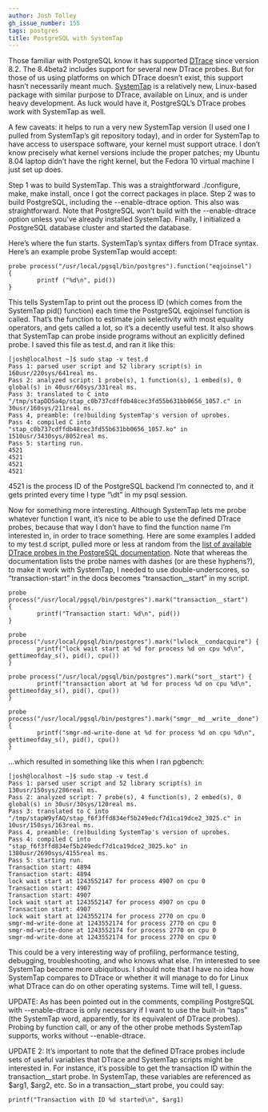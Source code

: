 ```yaml
---
author: Josh Tolley
gh_issue_number: 155
tags: postgres
title: PostgreSQL with SystemTap
---
```




Those familiar with PostgreSQL know it has supported [DTrace](https://en.wikipedia.org/wiki/DTrace) since version 8.2. The 8.4beta2 includes support for several new DTrace probes. But for those of us using platforms on which DTrace doesn’t exist, this support hasn’t necessarily meant much. [SystemTap](https://sourceware.org/systemtap/) is a relatively new, Linux-based package with similar purpose to DTrace, available on Linux, and is under heavy development. As luck would have it, PostgreSQL’s DTrace probes work with SystemTap as well.

A few caveats: it helps to run a very new SystemTap version (I used one I pulled from SystemTap’s git repository today), and in order for SystemTap to have access to userspace software, your kernel must support utrace. I don’t know precisely what kernel versions include the proper patches; my Ubuntu 8.04 laptop didn’t have the right kernel, but the Fedora 10 virtual machine I just set up does.

Step 1 was to build SystemTap. This was a straightforward ./configure, make, make install, once I got the correct packages in place. Step 2 was to build PostgreSQL, including the --enable-dtrace option. This also was straightforward. Note that PostgreSQL won’t build with the --enable-dtrace option unless you’ve already installed SystemTap. Finally, I initialized a PostgreSQL database cluster and started the database.

Here’s where the fun starts. SystemTap’s syntax differs from DTrace syntax. Here’s an example probe SystemTap would accept:

```nohighlight
probe process("/usr/local/pgsql/bin/postgres").function("eqjoinsel")
{
        printf ("%d\n", pid())
}
```

This tells SystemTap to print out the process ID (which comes from the SystemTap pid() function) each time the PostgreSQL eqjoinsel function is called. That’s the function to estimate join selectivity with most equality operators, and gets called a lot, so it’s a decently useful test. It also shows that SystemTap can probe inside programs without an explicitly defined probe. I saved this file as test.d, and ran it like this:

```nohighlight
[josh@localhost ~]$ sudo stap -v test.d
Pass 1: parsed user script and 52 library script(s) in 160usr/220sys/641real ms.
Pass 2: analyzed script: 1 probe(s), 1 function(s), 1 embed(s), 0 global(s) in 40usr/60sys/331real ms.
Pass 3: translated to C into "/tmp/stapDD5a4p/stap_c0b737cdffdb48cec3fd55b631bb0656_1057.c" in 30usr/160sys/211real ms.
Pass 4, preamble: (re)building SystemTap's version of uprobes.
Pass 4: compiled C into "stap_c0b737cdffdb48cec3fd55b631bb0656_1057.ko" in 1510usr/3430sys/8052real ms.
Pass 5: starting run.
4521
4521
4521
4521
```

4521 is the process ID of the PostgreSQL backend I’m connected to, and it gets printed every time I type “\dt” in my psql session.

Now for something more interesting. Although SystemTap lets me probe whatever function I want, it’s nice to be able to use the defined DTrace probes, because that way I don’t have to find the function name I’m interested in, in order to trace something. Here are some examples I added to my test.d script, pulled more or less at random from the [list of available DTrace probes in the PostgreSQL documentation](https://www.postgresql.org/docs/8.4/static/dynamic-trace.html). Note that whereas the documentation lists the probe names with dashes (or are these hyphens?), to make it work with SystemTap, I needed to use double-underscores, so “transaction-start” in the docs becomes “transaction__start” in my script.

```nohighlight
probe process("/usr/local/pgsql/bin/postgres").mark("transaction__start")
{      
        printf("Transaction start: %d\n", pid())
}

probe process("/usr/local/pgsql/bin/postgres").mark("lwlock__condacquire") {
        printf("lock wait start at %d for process %d on cpu %d\n", gettimeofday_s(), pid(), cpu())
}

probe process("/usr/local/pgsql/bin/postgres").mark("sort__start") {
        printf("transaction abort at %d for process %d on cpu %d\n", gettimeofday_s(), pid(), cpu())
}

probe process("/usr/local/pgsql/bin/postgres").mark("smgr__md__write__done") {
        printf("smgr-md-write-done at %d for process %d on cpu %d\n", gettimeofday_s(), pid(), cpu())
}
```

...which resulted in something like this when I ran pgbench:

```nohighlight
[josh@localhost ~]$ sudo stap -v test.d
Pass 1: parsed user script and 52 library script(s) in 130usr/150sys/286real ms.
Pass 2: analyzed script: 7 probe(s), 4 function(s), 2 embed(s), 0 global(s) in 30usr/30sys/120real ms.
Pass 3: translated to C into "/tmp/stapW9yfAQ/stap_f6f3ffd834ef5b249edcf7d1ca19dce2_3025.c" in 10usr/150sys/163real ms.
Pass 4, preamble: (re)building SystemTap's version of uprobes.
Pass 4: compiled C into "stap_f6f3ffd834ef5b249edcf7d1ca19dce2_3025.ko" in 1380usr/2690sys/4155real ms.
Pass 5: starting run.
Transaction start: 4894
Transaction start: 4894
lock wait start at 1243552147 for process 4907 on cpu 0
Transaction start: 4907
Transaction start: 4907
lock wait start at 1243552147 for process 4907 on cpu 0
Transaction start: 4907
lock wait start at 1243552174 for process 2770 on cpu 0
smgr-md-write-done at 1243552174 for process 2770 on cpu 0
smgr-md-write-done at 1243552174 for process 2770 on cpu 0
smgr-md-write-done at 1243552174 for process 2770 on cpu 0
```

This could be a very interesting way of profiling, performance testing, debugging, troubleshooting, and who knows what else. I’m interested to see SystemTap become more ubiquitous. I should note that I have no idea how SystemTap compares to DTrace or whether it will manage to do for Linux what DTrace can do on other operating systems. Time will tell, I guess.

UPDATE: As has been pointed out in the comments, compiling PostgreSQL with --enable-dtrace is only necessary if I want to use the built-in “taps” (the SystemTap word, apparently, for its equivalent of DTrace probes). Probing by function call, or any of the other probe methods SystemTap supports, works without --enable-dtrace.

UPDATE 2: It’s important to note that the defined DTrace probes include sets of useful variables that DTrace and SystemTap scripts might be interested in. For instance, it’s possible to get the transaction ID within the transaction__start probe. In SystemTap, these variables are referenced as $arg1, $arg2, etc. So in a transaction__start probe, you could say:

```nohighlight
printf("Transaction with ID %d started\n", $arg1)
```


